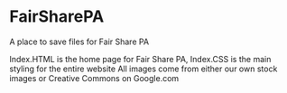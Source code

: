 # FairSharePA
A place to save files for Fair Share PA

Index.HTML is the home page for Fair Share PA, Index.CSS is the main styling for the entire website
All images come from either our own stock images or Creative Commons on Google.com
